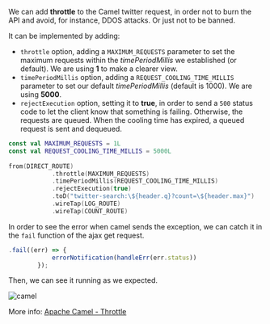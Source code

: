 We can add **throttle** to the Camel twitter request, in order not to burn the API and avoid, for instance, DDOS attacks.
Or just not to be banned.

It can be implemented by adding:
- `throttle` option, adding a `MAXIMUM_REQUESTS` parameter to set the maximum requests within the *timePeriodMillis* we established (or default). We are using **1** to make a clearer view.
- `timePeriodMillis` option, adding a `REQUEST_COOLING_TIME_MILLIS` parameter to set our default *timePeriodMillis* (default is 1000). We are using **5000**.
- `rejectExecution` option, setting it to **true**, in order to send a `500` status code to let the client know that something is failing. Otherwise, the requests are queued. When the cooling time has expired, a queued request is sent and dequeued.

```kotlin
const val MAXIMUM_REQUESTS = 1L
const val REQUEST_COOLING_TIME_MILLIS = 5000L
    
from(DIRECT_ROUTE)
            .throttle(MAXIMUM_REQUESTS)
            .timePeriodMillis(REQUEST_COOLING_TIME_MILLIS)
            .rejectExecution(true)
            .toD("twitter-search:\${header.q}?count=\${header.max}")
            .wireTap(LOG_ROUTE)
            .wireTap(COUNT_ROUTE)
```
In order to see the error when camel sends the exception, we can catch it in the `fail` function of the ajax get request.

```javascript
.fail((err) => {
            errorNotification(handleErr(err.status))
        });
```

Then, we can see it running as we expected.

![camel](https://user-images.githubusercontent.com/49093831/145462579-ee76c185-128d-4a11-9892-d5334bd6d07c.gif)

More info: [Apache Camel - Throttle](https://camel.apache.org/components/3.13.x/eips/throttle-eip.html)
